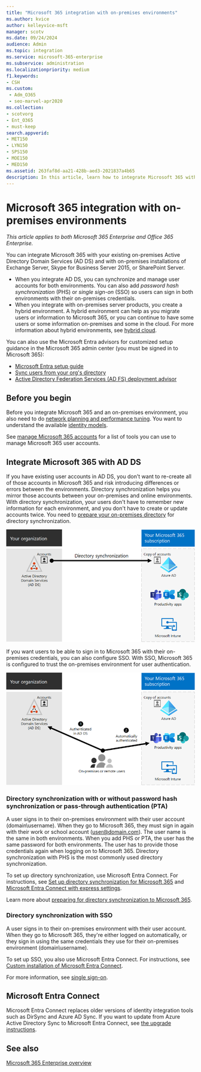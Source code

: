 ```yaml
---
title: "Microsoft 365 integration with on-premises environments"
ms.author: kvice
author: kelleyvice-msft
manager: scotv
ms.date: 09/24/2024
audience: Admin
ms.topic: integration
ms.service: microsoft-365-enterprise
ms.subservice: administration
ms.localizationpriority: medium
f1.keywords:
- CSH
ms.custom: 
 - Adm_O365
 - seo-marvel-apr2020
ms.collection:
- scotvorg
- Ent_O365
- must-keep
search.appverid:
- MET150
- LYN150
- SPS150
- MOE150
- MED150
ms.assetid: 263faf8d-aa21-428b-aed3-2021837a4b65
description: In this article, learn how to integrate Microsoft 365 with your existing directory services and on-premises environments.
---
```


# Microsoft 365 integration with on-premises environments

*This article applies to both Microsoft 365 Enterprise and Office 365 Enterprise.*

You can integrate Microsoft 365 with your existing on-premises Active Directory Domain Services (AD DS) and with on-premises installations of Exchange Server, Skype for Business Server 2015, or SharePoint Server.
  
- When you integrate AD DS, you can synchronize and manage user accounts for both environments. You can also add _password hash synchronization_ (PHS) or _single sign-on_ (SSO) so users can sign in both environments with their on-premises credentials.
- When you integrate with on-premises server products, you create a hybrid environment. A hybrid environment can help as you migrate users or information to Microsoft 365, or you can continue to have some users or some information on-premises and some in the cloud. For more information about hybrid environments, see [hybrid cloud](../solutions/cloud-architecture-models.md#hybrid).

You can also use the Microsoft Entra advisors for customized setup guidance in the Microsoft 365 admin center (you must be signed in to Microsoft 365):

- [Microsoft Entra setup guide](https://aka.ms/aadpguidance)
- [Sync users from your org's directory](https://aka.ms/aadconnectpwsync)
- [Active Directory Federation Services (AD FS) deployment advisor](https://aka.ms/adfsguidance)

## Before you begin

Before you integrate Microsoft 365 and an on-premises environment, you also need to do [network planning and performance tuning](network-planning-and-performance.md). You want to understand the available [identity models](deploy-identity-solution-identity-model.md).

See [manage Microsoft 365 accounts](manage-microsoft-365-accounts.md) for a list of tools you can use to manage Microsoft 365 user accounts.
  
## Integrate Microsoft 365 with AD DS

If you have existing user accounts in AD DS, you don't want to re-create all of those accounts in Microsoft 365 and risk introducing differences or errors between the environments. Directory synchronization helps you mirror those accounts between your on-premises and online environments. With directory synchronization, your users don't have to remember new information for each environment, and you don't have to create or update accounts twice. You need to [prepare your on-premises directory](prepare-for-directory-synchronization.md) for directory synchronization.
  
![Use directory synchronization to keep on-premises and online user account information synchronized.](../media/microsoft-365-integration/directory-synchronization.png)
  
If you want users to be able to sign in to Microsoft 365 with their on-premises credentials, you can also configure SSO. With SSO, Microsoft 365 is configured to trust the on-premises environment for user authentication.
  
![With single sign-on, the same account is available in both the on-premises and online environments.](../media/microsoft-365-integration/single-sign-on.png)

### Directory synchronization with or without password hash synchronization or pass-through authentication (PTA)

A user signs in to their on-premises environment with their user account (domain\username). When they go to Microsoft 365, they must sign in again with their work or school account (user@domain.com). The user name is the same in both environments. When you add PHS or PTA, the user has the same password for both environments.  The user has to provide those credentials again when logging on to Microsoft 365. Directory synchronization with PHS is the most commonly used directory synchronization.

To set up directory synchronization, use Microsoft Entra Connect. For instructions, see [Set up directory synchronization for Microsoft 365](set-up-directory-synchronization.md) and [Microsoft Entra Connect with express settings](/azure/active-directory/hybrid/how-to-connect-install-express).

Learn more about [preparing for directory synchronization to Microsoft 365](prepare-for-directory-synchronization.md).

### Directory synchronization with SSO

A user signs in to their on-premises environment with their user account. When they go to Microsoft 365, they're either logged on automatically, or they sign in using the same credentials they use for their on-premises environment (domain\username).

To set up SSO, you also use Microsoft Entra Connect. For instructions, see [Custom installation of Microsoft Entra Connect](/azure/active-directory/hybrid/how-to-connect-install-custom).

For more information, see [single sign-on](/azure/active-directory/manage-apps/what-is-single-sign-on).

<a name='azure-ad-connect'></a>

## Microsoft Entra Connect

Microsoft Entra Connect replaces older versions of identity integration tools such as DirSync and Azure AD Sync. If you want to update from Azure Active Directory Sync to Microsoft Entra Connect, see [the upgrade instructions](/azure/active-directory/hybrid/how-to-dirsync-upgrade-get-started). 

## See also

[Microsoft 365 Enterprise overview](microsoft-365-overview.md)
